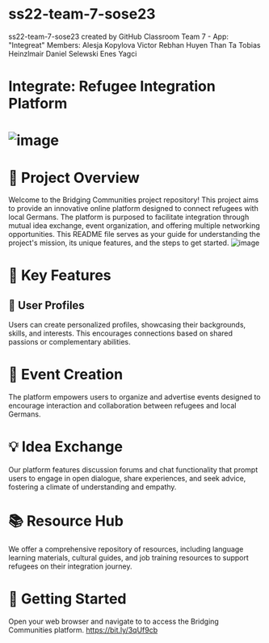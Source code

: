 # ss22-team-7-sose23
ss22-team-7-sose23 created by GitHub Classroom
Team 7 - App: "Integreat" 
Members: 
Alesja Kopylova 
Victor Rebhan 
Huyen Than Ta 
Tobias Heinzlmair 
Daniel Selewski 
Enes Yagci 

# Integrate: Refugee Integration Platform
# ![image](https://github.com/Real-Projects-Digitalization/ss22-team-7-sose23/assets/56035923/408c83cf-57da-454d-bab7-5a88680ea2c7)


# 🎯 Project Overview
Welcome to the Bridging Communities project repository! This project aims to provide an innovative online platform designed to connect refugees with local Germans. The platform is purposed to facilitate integration through mutual idea exchange, event organization, and offering multiple networking opportunities. This README file serves as your guide for understanding the project's mission, its unique features, and the steps to get started.
![image](https://github.com/Real-Projects-Digitalization/ss22-team-7-sose23/assets/56035923/a5f96d6c-c2d1-4d4a-bd19-41101fc934bc)


# 🎁 Key Features
## 🙋 User Profiles
Users can create personalized profiles, showcasing their backgrounds, skills, and interests. This encourages connections based on shared passions or complementary abilities.

# 📅 Event Creation
The platform empowers users to organize and advertise events designed to encourage interaction and collaboration between refugees and local Germans.

# 💡 Idea Exchange
Our platform features discussion forums and chat functionality that prompt users to engage in open dialogue, share experiences, and seek advice, fostering a climate of understanding and empathy.

# 📚 Resource Hub
We offer a comprehensive repository of resources, including language learning materials, cultural guides, and job training resources to support refugees on their integration journey.

# 🚀 Getting Started
Open your web browser and navigate to  to access the Bridging Communities platform.
  https://bit.ly/3qUf9cb
